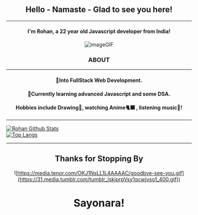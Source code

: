 ## <div align="center"> Hello - Namaste - Glad to see you here! </div>
<hr>
  <div align="center">
 
#### <p>I'm Rohan, a 22 year old Javascript developer from India!<p>
 
![imageGIF](https://cdn.hashnode.com/res/hashnode/image/upload/v1595331045788/7DTc5AKaw.gif?auto=format,compress&gif-q=60&format=webm)
### ABOUT 
 <hr>
 
#### <p>👀Into FullStack Web Development. </p>
#### <p>🌱Currently learning advanced Javascript and some DSA.</p>
#### <p>Hobbies include Drawing🎨, watching Anime🐈‍⬛ , listening music🎵! </p>
</div>
<hr>

[![Rohan Github Stats](https://github-readme-stats.vercel.app/api?username=realrohankar&show_icons=true&theme=radical)](https://github.com/anuraghazra/github-readme-stats) <br>  [![Top Langs](https://github-readme-stats.vercel.app/api/top-langs/?username=realrohankar&layout=compact)](https://github.com/anuraghazra/github-readme-stats)

<hr>

<div align="center">
 
## Thanks for Stopping By

![https://media.tenor.com/OKJ1NsLL1L4AAAAC/goodbye-see-you.gif](https://31.media.tumblr.com/tumblr_lskiprpVsy1qcwjvso1_400.gif))
# Sayonara!
</div>
